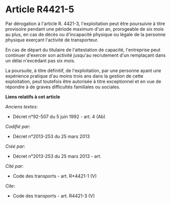 # Article R4421-5

Par dérogation à l'article R. 4421-3, l'exploitation peut être poursuivie à titre provisoire pendant une période maximum d'un
an, prorogeable de six mois au plus, en cas de décès ou d'incapacité physique ou légale de la personne physique exerçant
l'activité de transporteur. 

En cas de départ du titulaire de l'attestation de capacité, l'entreprise peut continuer d'exercer son activité jusqu'au
recrutement d'un remplaçant dans un délai n'excédant pas six mois. 

La poursuite, à titre définitif, de l'exploitation, par une personne ayant une expérience pratique d'au moins trois ans dans
la gestion de cette exploitation, peut toutefois être autorisée à titre exceptionnel et en vue de répondre à de graves
difficultés familiales ou sociales.

**Liens relatifs à cet article**

_Anciens textes_:

  - Décret n°92-507 du 5 juin 1992 - art. 4 (Ab)

_Codifié par_:

  - Décret n°2013-253 du 25 mars 2013

_Créé par_:

  - Décret n°2013-253 du 25 mars 2013 - art.

_Cité par_:

  - Code des transports - art. R*4421-1 (V)

_Cite_:

  - Code des transports - art. R4421-3 (V)
